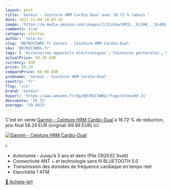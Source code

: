 ```yaml
---
layout: post
title: 'Garmin - Ceinture HRM Cardio-Dual avec 16.72 % rabais '
date: 2021-11-04 18:03:16
image: 'https://m.media-amazon.com/images/I/31iKowt0MJL._SL500_._SL400_.jpg'
comments: true
category: ofertas
author: 'tole.es'
slug: 'B07N3C5WRG-fr Garmin - Ceinture HRM Cardio-Dual'
sku: 'B07N3C5WRG-fr'
tags: [ 'Accessoires appareils éléctroniques','Ceintures pectorales','Sports et Loisirs','garmin','Électronique sportive', ]
actualPrice: 58.29 EUR
currency: EUR
price: 58.29
comparePrice: 69.99 EUR
prodname: 'Garmin - Ceinture HRM Cardio-Dual'
country: 'fr'
flag: '🇫🇷'
brand: 'Garmin'
buyurl: 'https://www.amazon.fr/dp/B07N3C5WRG/?tag=tolees0d-21'
descuento: '16.72'
average: '59.6625'
---
```


C'est en vente [Garmin - Ceinture HRM Cardio-Dual](https://www.amazon.fr/dp/B07N3C5WRG/?tag=tolees0d-21)  à  16.72 % de réduction, prix final  58.29 EUR (original: 69.99 EUR) ici:

[![Garmin - Ceinture HRM Cardio-Dual](https://m.media-amazon.com/images/I/31iKowt0MJL._SL500_._SL400_.jpg)](https://www.amazon.fr/dp/B07N3C5WRG/?tag=tolees0d-21)

ℹ️:

- Autonomie : Jusqu’à 3 ans et demi (Pile CR2032 3volt)
- Connectivité ANT + et technologie sans fil BLUETOOTH 5.0
- Transmission des données de fréquence cardiaque en temps réel
- Etanchéité 1 ATM

[🛒 Achète-le!!](https://www.amazon.fr/dp/B07N3C5WRG/?tag=tolees0d-21)
